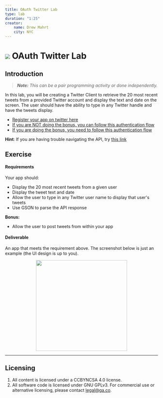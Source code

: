 ```yaml
---
title: OAuth Twitter Lab
type: lab
duration: "1:25"
creator:
    name: Drew Mahrt
    city: NYC
---
```


# ![](https://ga-dash.s3.amazonaws.com/production/assets/logo-9f88ae6c9c3871690e33280fcf557f33.png) OAuth Twitter Lab

## Introduction

> ***Note:*** _This can be a pair programming activity or done independently._

In this lab, you will be creating a Twitter Client to retrieve the 20 most recent tweets from a provided Twitter account and display the text and date on the screen. The user should have the ability to type in any Twitter handle and have the tweets display.

- [Register your app on twitter here](https://apps.twitter.com/)
- [If you are NOT doing the bonus, you can follow this authentication flow](https://dev.twitter.com/oauth/application-only)
- [If you are doing the bonus, you need to follow this authentication flow](https://dev.twitter.com/web/sign-in/implementing)

**Hint**: If you are having trouble navigating the API, try [this link](https://dev.twitter.com/rest/reference/get/statuses/user_timeline)

## Exercise

#### Requirements

Your app should:

- Display the 20 most recent tweets from a given user
- Display the tweet text and date
- Allow the user to type in any Twitter user name to display that user's tweets
- Use GSON to parse the API response

**Bonus:**
- Allow the user to post tweets from within your app

#### Deliverable

An app that meets the requirement above. The screenshot below is just an example (the UI design is up to you).

<p align="center">
  <img src="./screenshots/screen1.png" width="300">
</p>

---

## Licensing
1. All content is licensed under a CC­BY­NC­SA 4.0 license.
2. All software code is licensed under GNU GPLv3. For commercial use or alternative licensing, please contact [legal@ga.co](mailto:legal@ga.co).
